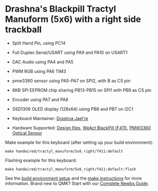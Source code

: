# Drashna's Blackpill Tractyl Manuform (5x6) with a right side trackball


* Split Hand Pin, using PC14
* Full Duplex Serial/USART using PA9 and PA10 on USART1
* DAC Audio using PA4 and PA5
* PWM RGB using PA6 TIM3
* pmw3360 sensor using PA5-PA7 on SPI2, with B as CS pin
* 8KB SPI EEPROM chip sharing PB13-PB15 on SPI1 with PB9 as CS pin
* Encoder using PA7 and PA8
* SSD1306 OLED display (128x64) using PB6 and PB7 on I2C1

* Keyboard Maintainer: [Drashna Jael're](https://github.com/drashna)
* Hardware Supported: [Design files](https://gitlab.com/keyboards1/dm_r_track/-/tree/master/boolean), [WeAct BlackPill (F411)](https://github.com/WeActStudio/WeActStudio.MiniSTM32F4x1), [PMW3360 Optical Sensor](https://www.tindie.com/products/jkicklighter/pmw3360-motion-sensor/)

Make example for this keyboard (after setting up your build environment):

    make handwired/tractyl_manuform/5x6_right/f411:default

Flashing example for this keyboard:

    make handwired/tractyl_manuform/5x6_right/f411:default:flash

See the [build environment setup](https://docs.qmk.fm/#/getting_started_build_tools) and the [make instructions](https://docs.qmk.fm/#/getting_started_make_guide) for more information. Brand new to QMK? Start with our [Complete Newbs Guide](https://docs.qmk.fm/#/newbs).
